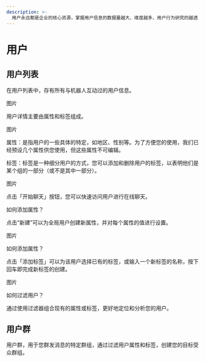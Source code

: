 ```yaml
---
description: >-
  用户永远都是企业的核心资源，掌握用户信息的数据量越大、维度越多、用户行为研究的越透，对您的业务发展帮助越大。因此「用户」功能模块作为您最核心的资产，用于帮您管理所有用户。
---
```


# 用户

## 用户列表

在用户列表中，存有所有与机器人互动过的用户信息。

图片

用户详情主要由属性和标签组成。

图片

属性：是指用户的一些具体的特定，如地区、性别等。为了方便您的使用，我们已经预设几个属性供您使用，但这些属性不可编辑。

标签：标签是一种细分用户的方式，您可以添加和删除用户的标签，以表明他们是某个组的一部分（或不是其中一部分）。

图片

点击「开始聊天」按钮，您可以快速访问用户进行在线聊天。 

如何添加属性？

点击“新建”可以为全局用户创建新属性，并对每个属性的值进行设置。

图片

如何添加属性？

点击「添加标签」可以为该用户选择已有的标签，或输入一个新标签的名称，按下回车即完成新标签的创建。

图片

如何过滤用户？

通过使用过滤器组合现有的属性或标签，更好地定位和分析您的用户。

## 用户群

用户群，用于您群发消息的特定群组，通过过滤用户属性和标签，创建您的目标受众群组。



